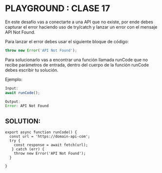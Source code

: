 # PLAYGROUND : CLASE 17

En este desafío vas a conectarte a una API que no existe, por ende debes capturar el error haciendo uso de try/catch y lanzar un error con el mensaje API Not Found.

Para lanzar el error debes usar el siguiente bloque de código:

```js
throw new Error('API Not Found');
```

Para solucionarlo vas a encontrar una función llamada runCode que no recibe parámetros de entrada, dentro del cuerpo de la función runCode debes escribir tu solución.

Ejemplo:
```js
Input:
await runCode();

Output:
Error: API Not Found
```

## SOLUTION: 

```JS
export async function runCode() {
  const url = 'https://domain-api-com';
  try {
    const response = await fetch(url);
   } catch (err) { 
    throw new Error('API Not Found');
  }

}
```